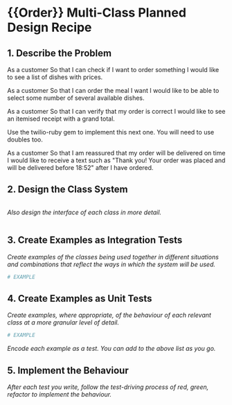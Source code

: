 # {{Order}} Multi-Class Planned Design Recipe

## 1. Describe the Problem

As a customer
So that I can check if I want to order something
I would like to see a list of dishes with prices.

As a customer
So that I can order the meal I want
I would like to be able to select some number of several available dishes.

As a customer
So that I can verify that my order is correct
I would like to see an itemised receipt with a grand total.

Use the twilio-ruby gem to implement this next one. You will need to use doubles too.

As a customer
So that I am reassured that my order will be delivered on time
I would like to receive a text such as "Thank you! Your order was placed and will be delivered before 18:52" after I have ordered.


## 2. Design the Class System
```
```

_Also design the interface of each class in more detail._

```ruby
```

## 3. Create Examples as Integration Tests

_Create examples of the classes being used together in different situations and
combinations that reflect the ways in which the system will be used._

```ruby
# EXAMPLE
```

## 4. Create Examples as Unit Tests

_Create examples, where appropriate, of the behaviour of each relevant class at
a more granular level of detail._

```ruby
# EXAMPLE
```

_Encode each example as a test. You can add to the above list as you go._

## 5. Implement the Behaviour

_After each test you write, follow the test-driving process of red, green,
refactor to implement the behaviour._

